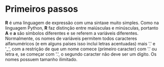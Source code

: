 # Primeiros passos
**R** é uma linguagem de expressão com uma sintaxe muito simples. Como na linguagem Python, **R** faz distinção entre maiúsculas e minúsculas, portanto **A** e **a** são símbolos diferentes e se referem a variáveis diferentes.
Normalmente, os nomes de variáveis permitem todos caracteres alfanuméricos (e em alguns países isso inclui letras acentuadas) mais '.' e '_', com a restrição de que um nome comece (primeiro caracter) com '.' ou letra e, se começar com '.', o segundo caracter não deve ser um dígito. Os nomes possuem tamanho ilimitado.

